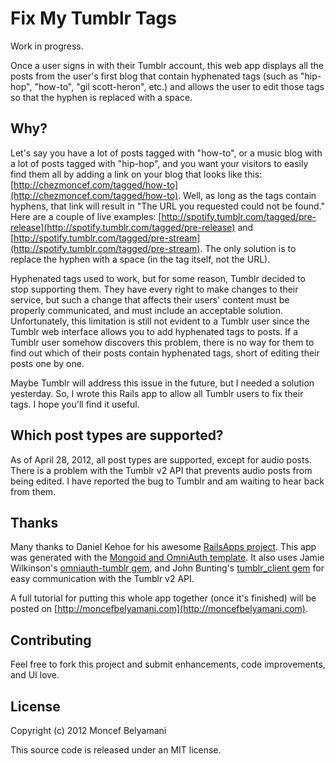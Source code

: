 # Fix My Tumblr Tags

Work in progress.

Once a user signs in with their Tumblr account, this web app displays all the posts from the user's first blog that contain hyphenated tags (such as "hip-hop", "how-to", "gil scott-heron", etc.) and allows the user to edit those tags so that the hyphen is replaced with a space.

## Why?

Let's say you have a lot of posts tagged with "how-to", or a music blog with a lot of posts tagged with "hip-hop", and you want your visitors to easily find them all by adding a link on your blog that looks like this: [http://chezmoncef.com/tagged/how-to](http://chezmoncef.com/tagged/how-to). Well, as long as the tags contain hyphens, that link will result in "The URL you requested could not be found." Here are a couple of live examples: [http://spotify.tumblr.com/tagged/pre-release](http://spotify.tumblr.com/tagged/pre-release) and [http://spotify.tumblr.com/tagged/pre-stream](http://spotify.tumblr.com/tagged/pre-stream). The only solution is to replace the hyphen with a space (in the tag itself, not the URL).

Hyphenated tags used to work, but for some reason, Tumblr decided to stop supporting them. They have every right to make changes to their service, but such a change that affects their users' content must be properly communicated, and must include an acceptable solution. Unfortunately, this limitation is still not evident to a Tumblr user since the Tumblr web interface allows you to add hyphenated tags to posts. If a Tumblr user somehow discovers this problem, there is no way for them to find out which of their posts contain hyphenated tags, short of editing their posts one by one.

Maybe Tumblr will address this issue in the future, but I needed a solution yesterday. So, I wrote this Rails app to allow all Tumblr users to fix their tags. I hope you'll find it useful.

## Which post types are supported?

As of April 28, 2012, all post types are supported, except for audio posts. There is a problem with the Tumblr v2 API that prevents audio posts from being edited. I have reported the bug to Tumblr and am waiting to hear back from them.

## Thanks

Many thanks to Daniel Kehoe for his awesome [RailsApps project](http://railsapps.github.com/). This app was generated with the [Mongoid and OmniAuth template](https://github.com/RailsApps/rails3-mongoid-omniauth). It also uses Jamie Wilkinson's [omniauth-tumblr gem](https://github.com/jamiew/omniauth-tumblr), and John Bunting's [tumblr_client gem](https://github.com/codingjester/tumblr_client) for easy communication with the Tumblr v2 API.

A full tutorial for putting this whole app together (once it's finished) will be posted on [http://moncefbelyamani.com](http://moncefbelyamani.com).

## Contributing

Feel free to fork this project and submit enhancements, code improvements, and UI love.

## License

Copyright (c) 2012 Moncef Belyamani

This source code is released under an MIT license.